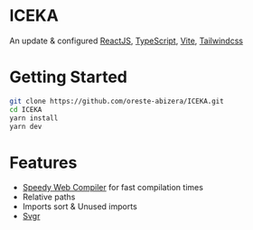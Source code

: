 # ICEKA

An update &amp; configured [ReactJS](https://reactjs.org), [TypeScript](https://www.typescriptlang.org), [Vite](https://vitejs.dev), [Tailwindcss](https://tailwindcss.com)

# Getting Started

```bash
git clone https://github.com/oreste-abizera/ICEKA.git
cd ICEKA
yarn install
yarn dev
```

# Features

- [Speedy Web Compiler](https://swc.rs/) for fast compilation times
- Relative paths
- Imports sort & Unused imports
- [Svgr](https://react-svgr.com/)
